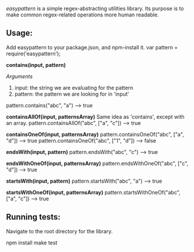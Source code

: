 *easypattern* is a simple regex-abstracting utilities library. Its purpose is to make
common regex-related operations more human readable.

Usage:
--------------
Add easypattern to your package.json, and npm-install it.
var pattern = require('easypattern');

**contains(input, pattern)**

*Arguments*

1.  input: the string we are evaluating for the pattern
2.  pattern: the pattern we are looking for in 'input'

pattern.contains("abc", "a") --> true


**containsAllOf(input, patternsArray)**
Same idea as 'contains', except with an array.
pattern.containsAllOf("abc", ["a", "c"]) --> true


**containsOneOf(input, patternsArray)**
pattern.containsOneOf("abc", ["a", "d"]) --> true
pattern.containsOneOf("abc", ["1", "d"]) --> false


**endsWith(input, pattern)**
pattern.endsWith("abc", "c") --> true


**endsWithOneOf(input, patternsArray)**
pattern.endsWithOneOf("abc", ["c", "d"]) --> true


**startsWith(input, pattern)**
pattern.startsWith("abc", "a") --> true


**startsWithOneOf(input, patternsArray)**
pattern.startsWithOneOf("abc", ["a", "c"]) --> true


Running tests:
--------------
Navigate to the root directory for the library.

npm install
make test

